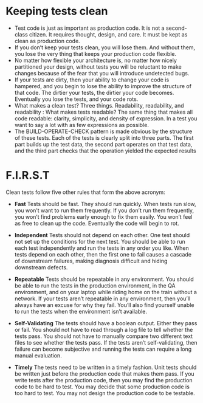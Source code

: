 # Keeping tests clean

- Test code is just as important as production code. It
  is not a second-class citizen. It requires thought, design, and care. It must be kept as clean as production code.
- If you don’t keep your tests clean, you will lose them. And without them, you lose the very
  thing that keeps your production code flexible.
- No matter how flexible your architecture is, no matter how nicely partitioned your
  design, without tests you will be reluctant to make changes because of the fear that you
  will introduce undetected bugs.
- If your tests are dirty, then your ability to change your code is hampered, and you
  begin to lose the ability to improve the structure of that code. The dirtier your tests, the
  dirtier your code becomes. Eventually you lose the tests, and your code rots.
- What makes a clean test? Three things. Readability, readability, and readability : What
  makes tests readable? The same thing that makes all code readable: clarity, simplicity,
  and density of expression. In a test you want to say a lot with as few expressions as
  possible. 
- The BUILD-OPERATE-CHECK pattern is made obvious by the structure of these tests.
  Each of the tests is clearly split into three parts. The first part builds up the test data, the
  second part operates on that test data, and the third part checks that the operation yielded
  the expected results

# F.I.R.S.T
Clean tests follow five other rules that form the above acronym:

- <b>Fast</b> Tests should be fast. They should run quickly. When tests run slow, you won’t want
to run them frequently. If you don’t run them frequently, you won’t find problems early
enough to fix them easily. You won’t feel as free to clean up the code. Eventually the code
will begin to rot.

- <b>Independent</b> Tests should not depend on each other. One test should not set up the conditions for the next test. You should be able to run each test independently and run the tests in
any order you like. When tests depend on each other, then the first one to fail causes a cascade of downstream failures, making diagnosis difficult and hiding downstream defects.

- <b>Repeatable</b> Tests should be repeatable in any environment. You should be able to run the
tests in the production environment, in the QA environment, and on your laptop while
riding home on the train without a network. If your tests aren’t repeatable in any environment, then you’ll always have an excuse for why they fail. You’ll also find yourself unable
to run the tests when the environment isn’t available.

- <b>Self-Validating</b> The tests should have a boolean output. Either they pass or fail. You
should not have to read through a log file to tell whether the tests pass. You should not have
to manually compare two different text files to see whether the tests pass. If the tests aren’t
self-validating, then failure can become subjective and running the tests can require a long
manual evaluation.

- <b>Timely</b> The tests need to be written in a timely fashion. Unit tests should be written just
  before the production code that makes them pass. If you write tests after the production
  code, then you may find the production code to be hard to test. You may decide that some
  production code is too hard to test. You may not design the production code to be testable.